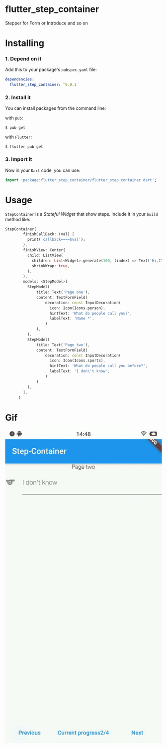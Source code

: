 # flutter_step_container

Stepper for Form or Introduce and so on

# Installing

### 1. Depend on it

Add this to your package's `pubspec.yaml` file:

```yaml
dependencies:
  flutter_step_container: ^0.0.1
```

### 2. Install it

You can install packages from the command line:

with `pub`:

```
$ pub get
```

with `Flutter`:

```
$ flutter pub get
```

### 3. Import it

Now in your `Dart` code, you can use:

```dart
import 'package:flutter_step_container/flutter_step_container.dart';
```

# Usage

`StepContainer` is a _Stateful Widget_ that show steps.
Include it in your `build` method like:

```dart
StepContainer(
        finishCallBack: (val) {
          print('callback====$val');
        },
        finishView: Center(
          child: ListView(
            children: List<Widget>.generate(100, (index) => Text('Hi,I\'m Giff $index')),
            shrinkWrap: true,
          ),
        ),
        models: <StepModel>[
          StepModel(
              title: Text('Page one'),
              content: TextFormField(
                  decoration: const InputDecoration(
                    icon: Icon(Icons.person),
                    hintText: 'What do people call you?',
                    labelText: 'Name *',
                  )
              ),
          ),
          StepModel(
              title: Text('Page two'),
              content: TextFormField(
                  decoration: const InputDecoration(
                    icon: Icon(Icons.sports),
                    hintText: 'What do people call you before?',
                    labelText: 'I don\'t know',
                  )
              )
          ),
        ],
      )
```


# Gif

<p align="center"><img src="https://github.com/asionbo/flutter_step_container/blob/main/preview/show.gif?raw=true"/></p>


